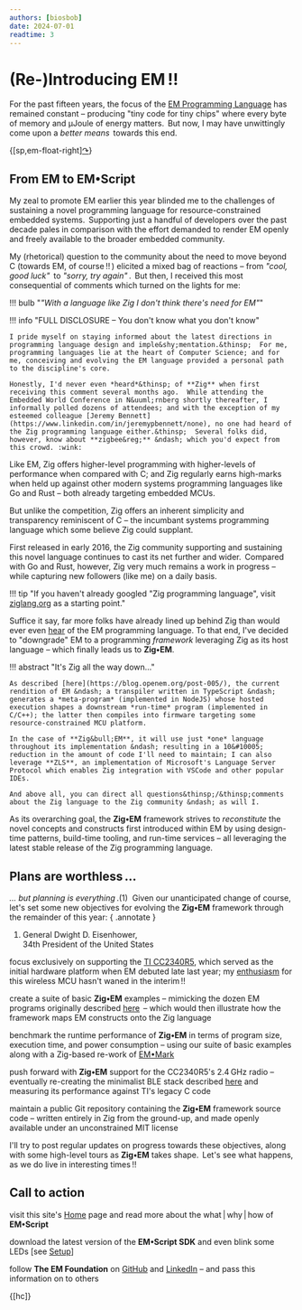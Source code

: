 ```yaml
---
authors: [biosbob]
date: 2024-07-01
readtime: 3
---
```


# (Re-)Introducing EM&thinsp;!!

For the past fifteen years, the focus of the [EM Programming Language](https://docs.openem.org/) has remained constant &ndash; producing "tiny code for tiny chips" where every byte of memory and &mu;Joule of energy matters.&thinsp;  But now, I may have unwittingly come upon a *better means*&thinsp; towards this end.

<!-- more -->

<div markdown class="em-nav-arrow">

{[sp,em-float-right][&curarr;](/post-002 "Announcing Zig&bull;EM v25.0.1")}

</div>

<figure style="display:none" markdown id="fig0">
![Image info](/assets/summary-001.png)
</figure>

## From EM to **EM&bull;Script**

My zeal to promote EM earlier this year blinded me to the challenges of sustaining a novel programming language for resource-constrained embedded systems.&thinsp;  Supporting just a handful of developers over the past decade pales in comparison with the effort demanded to render EM openly and freely available to the broader embedded community.

My (rhetorical) question to the community about the need to move beyond C (towards EM, of course&thinsp;!!&thinsp;) elicited a mixed bag of reactions &ndash; from *"cool, good luck"* &thinsp;to *"sorry, try again"*&thinsp;.&thinsp; But then, I received this most consequential of comments which turned on the lights for me:&nbsp;

!!! bulb "*&quot;With a language like Zig I don't think there's need for EM&quot;*"

!!! info "FULL DISCLOSURE &ndash; You don't know what you don't know"

    I pride myself on staying informed about the latest directions in programming language design and imple&shy;mentation.&thinsp;  For me, programming languages lie at the heart of Computer Science; and for me, conceiving and evolving the EM language provided a personal path to the discipline's core.

    Honestly, I'd never even *heard*&thinsp; of **Zig** when first receiving this comment several months ago.  While attending the Embedded World Conference in N&uuml;rnberg shortly thereafter, I informally polled dozens of attendees; and with the exception of my esteemed colleague [Jeremy Bennett](https://www.linkedin.com/in/jeremypbennett/none), no one had heard of the Zig programming language either.&thinsp;  Several folks did, however, know about **zigbee&reg;** &ndash; which you'd expect from this crowd. :wink:

Like EM, Zig offers higher-level programming with higher-levels of performance when compared with C; and Zig regularly earns high-marks when held up against other modern systems programming languages like Go and Rust &ndash; both already targeting embedded MCUs.

But unlike the competition, Zig offers an inherent simplicity and transparency reminiscent of C &ndash; the incumbant systems programming language which some believe Zig could supplant.

First released in early 2016, the Zig community supporting and sustaining this novel language continues to cast its net further and wider.&thinsp; Compared with Go and Rust, however, Zig very much remains a work in progress &ndash; while capturing new followers (like me) on a daily basis.

!!! tip "If you haven't already googled &quot;Zig programming language&quot;, visit [ziglang.org](https://ziglang.org/) as a starting point."

Suffice it say, far more folks have already lined up behind Zig than would ever even <u>hear</u> of the EM programming language.  To that end, I've decided to "downgrade" EM to a programming *framework* leveraging Zig as its host language &ndash; which finally leads us to **Zig&bull;EM**.

!!! abstract "It's Zig all the way down..."

    As described [here](https://blog.openem.org/post-005/), the current rendition of EM &ndash; a transpiler written in TypeScript &ndash; generates a *meta-program* (implemented in NodeJS) whose hosted execution shapes a downstream *run-time* program (implemented in C/C++); the latter then compiles into firmware targeting some resource-constrained MCU platform.

    In the case of **Zig&bull;EM**, it will use just *one* language throughout its implementation &ndash; resulting in a 10&#10005; reduction in the amount of code I'll need to maintain; I can also leverage **ZLS**, an implementation of Microsoft's Language Server Protocol which enables Zig integration with VSCode and other popular IDEs.

    And above all, you can direct all questions&thinsp;/&thinsp;comments about the Zig language to the Zig community &ndash; as will I.

As its overarching goal, the **Zig&bull;EM** framework strives to *reconstitute* the novel concepts and constructs first introduced within EM by using design-time patterns, build-time tooling, and run-time services &ndash; all leveraging the latest stable release of the Zig programming language.

## Plans are worthless&thinsp;...

*... but planning is everything*&thinsp;.(1)&nbsp;  Given our unanticipated change of course, let's set some new objectives for evolving the **Zig&bull;EM** framework through the remainder of this year:
{ .annotate }

1. General Dwight D. Eisenhower,<br>34th President of the United States

<div markdown class="em-ul em-ul-bull">

focus exclusively on supporting the [TI CC2340R5](https://www.ti.com/product/CC2340R5), which served as the initial hardware platform when EM debuted late last year; my [enthusiasm](https://blog.openem.org/post-002/#mcu-target-1-ti-cc2340) for this wireless MCU hasn't waned in the interim&thinsp;!!

create a suite of basic **Zig&bull;EM** examples &ndash; mimicking the dozen EM programs originally described [here](https://docs.openem.org/using/using-02/)&thinsp; &ndash; which would then illustrate how the framework maps EM constructs onto the Zig language

benchmark the runtime performance of **Zig&bull;EM** in terms of program size, execution time, and power consumption &ndash; using our suite of basic examples along with a Zig-based re-work of [EM&bull;Mark](https://blog.openem.org/post-006/)

push forward with **Zig&bull;EM** support for the CC2340R5's 2.4&thinsp;GHz radio &ndash; eventually re-creating the minimalist BLE stack described [here](https://blog.openem.org/post-003/) and measuring its performance against TI's legacy C code

maintain a public Git repository containing the **Zig&bull;EM** framework source code &ndash; written entirely in Zig from the ground-up, and made openly available under an unconstrained MIT license

</div>

I'll try to post regular updates on progress towards these objectives, along with some high-level tours as **Zig&bull;EM** takes shape.&thinsp;  Let's see what happens, as we do live in interesting times&thinsp;!!

## Call to action

<div markdown class="em-ul em-ul-check">

visit this site's [Home](/home) page and read more about the what&thinsp;|&thinsp;why&thinsp;|&thinsp;how of **EM&bull;Script** 

download the latest version of the **EM&bull;Script SDK** and even blink some LEDs [see [Setup](/setup)]  

follow **The EM Foundation** on [GitHub](https://github.com/em-foundation) and [LinkedIn](https://www.linkedin.com/company/the-em-foundation) &ndash; and pass this information on to others

</div>

{[hc]}
